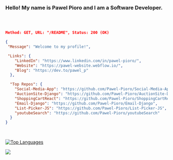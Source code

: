 ### Hello! My name is Pawel Pioro and I am a Software Developer.
<br>

```json

Method: GET, URL: "/README", Status: 200 (OK)

{
 "Message": "Welcome to my profile!",

 "Links": {
    "LinkedIn": "https://www.linkedin.com/in/pawel-pioro/",
    "Website": "https://pawel-website.webflow.io/",
    "Blog": "https://dev.to/pawel_p"
  },

  "Top Repos": {
    "Social-Media-App": "https://github.com/Pawel-Pioro/Social-Media-App",
    "AuctionSite-Django": "https://github.com/Pawel-Pioro/AuctionSite-Django",
    "ShoppingCartReact": "https://github.com/Pawel-Pioro/ShoppingCartReact",
    "Email-Django": "https://github.com/Pawel-Pioro/Email-Django",
    "List-Picker-JS": "https://github.com/Pawel-Pioro/List-Picker-JS",
    "youtubeSearch": "https://github.com/Pawel-Pioro/youtubeSearch"
  }
}
```

<br>

<a href="https://github.com/Pawel-Pioro" align="left"><img src="https://github-readme-stats.vercel.app/api/top-langs/?username=Pawel-Pioro&langs_count=10&title_color=0891b2&text_color=ffffff&icon_color=0891b2&bg_color=1c1917&hide_border=true&locale=en&custom_title=Top%20%Languages" alt="Top Languages" /></a>

![](https://komarev.com/ghpvc/?username=Pawel-Pioro)

